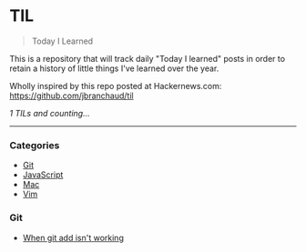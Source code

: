 # TIL
> Today I Learned

This is a repository that will track daily "Today I learned"
posts in order to retain a history of little things I've learned
over the year.

Wholly inspired by this repo posted at Hackernews.com: https://github.com/jbranchaud/til

_1 TILs and counting..._

---

### Categories

* [Git](#git)
* [JavaScript](#javascript)
* [Mac](#mac)
* [Vim](#vim)


### Git

- [When git add isn't working](git/why-git-add-might-not-work-FEB1016.md)
